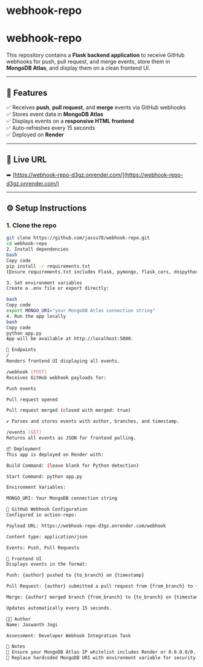 # webhook-repo

# webhook-repo

This repository contains a **Flask backend application** to receive GitHub webhooks for push, pull request, and merge events, store them in **MongoDB Atlas**, and display them on a clean frontend UI.

---

## 🚀 **Features**

✅ Receives **push**, **pull request**, and **merge** events via GitHub webhooks  
✅ Stores event data in **MongoDB Atlas**  
✅ Displays events on a **responsive HTML frontend**  
✅ Auto-refreshes every 15 seconds  
✅ Deployed on **Render**

---

## 🔗 **Live URL**

➡️ [https://webhook-repo-d3gz.onrender.com/](https://webhook-repo-d3gz.onrender.com/)

---

## ⚙️ **Setup Instructions**

### **1. Clone the repo**

```bash
git clone https://github.com/jassu78/webhook-repo.git
cd webhook-repo
2. Install dependencies
bash
Copy code
pip install -r requirements.txt
(Ensure requirements.txt includes Flask, pymongo, flask_cors, dnspython)

3. Set environment variables
Create a .env file or export directly:

bash
Copy code
export MONGO_URI="your MongoDB Atlas connection string"
4. Run the app locally
bash
Copy code
python app.py
App will be available at http://localhost:5000.

🔧 Endpoints
/
Renders frontend UI displaying all events.

/webhook [POST]
Receives GitHub webhook payloads for:

Push events

Pull request opened

Pull request merged (closed with merged: true)

✔️ Parses and stores events with author, branches, and timestamp.

/events [GET]
Returns all events as JSON for frontend polling.

📦 Deployment
This app is deployed on Render with:

Build Command: (leave blank for Python detection)

Start Command: python app.py

Environment Variables:

MONGO_URI: Your MongoDB connection string

🔗 GitHub Webhook Configuration
Configured in action-repo:

Payload URL: https://webhook-repo-d3gz.onrender.com/webhook

Content type: application/json

Events: Push, Pull Requests

🎨 Frontend UI
Displays events in the format:

Push: {author} pushed to {to_branch} on {timestamp}

Pull Request: {author} submitted a pull request from {from_branch} to {to_branch} on {timestamp}

Merge: {author} merged branch {from_branch} to {to_branch} on {timestamp}

Updates automatically every 15 seconds.

👨‍💻 Author
Name: Jaswanth Jogi

Assessment: Developer Webhook Integration Task

📝 Notes
🔹 Ensure your MongoDB Atlas IP whitelist includes Render or 0.0.0.0/0.
🔹 Replace hardcoded MongoDB URI with environment variable for security in production.